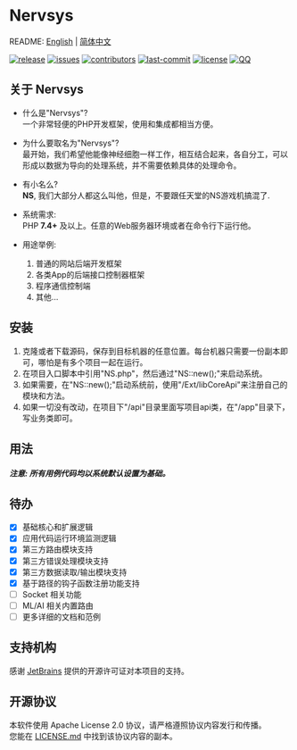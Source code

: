 # Nervsys

README: [English](README.md) | [简体中文](README_zh-CN.md)


[![release](https://img.shields.io/badge/release-8.0.0-blue?style=flat-square)](https://github.com/Jerry-Shaw/NervSys/releases)
[![issues](https://img.shields.io/github/issues/Jerry-Shaw/NervSys?style=flat-square)](https://github.com/Jerry-Shaw/NervSys/issues)
[![contributors](https://img.shields.io/github/contributors/Jerry-Shaw/NervSys?style=flat-square)](https://github.com/Jerry-Shaw/NervSys/graphs/contributors)
[![last-commit](https://img.shields.io/github/last-commit/Jerry-Shaw/NervSys?style=flat-square)](https://github.com/Jerry-Shaw/NervSys/commits/master)
[![license](https://img.shields.io/github/license/Jerry-Shaw/NervSys?style=flat-square)](https://github.com/Jerry-Shaw/NervSys/blob/master/LICENSE.md)
[![QQ](https://img.shields.io/badge/QQ交流群-191879883-lightgrey?style=social)](https://qm.qq.com/cgi-bin/qm/qr?k=FJimjw1l5qKXGdDVSmyoq2-PTQ2ZTqBy&jump_from=github)  

## 关于 Nervsys

* 什么是"Nervsys"?  
一个非常轻便的PHP开发框架，使用和集成都相当方便。  

* 为什么要取名为"Nervsys"?  
最开始，我们希望他能像神经细胞一样工作，相互结合起来，各自分工，可以形成以数据为导向的处理系统，并不需要依赖具体的处理命令。

* 有小名么?  
**NS**, 我们大部分人都这么叫他，但是，不要跟任天堂的NS游戏机搞混了.  

* 系统需求:  
PHP **7.4+** 及以上。任意的Web服务器环境或者在命令行下运行他。  

* 用途举例:  
    1. 普通的网站后端开发框架
    2. 各类App的后端接口控制器框架
    3. 程序通信控制端
    4. 其他...

## 安装

1. 克隆或者下载源码，保存到目标机器的任意位置。每台机器只需要一份副本即可，哪怕是有多个项目一起在运行。
2. 在项目入口脚本中引用"NS.php"，然后通过"NS::new();"来启动系统。
3. 如果需要，在"NS::new();"启动系统前，使用"/Ext/libCoreApi"来注册自己的模块和方法。
4. 如果一切没有改动，在项目下"/api"目录里面写项目api类，在"/app"目录下，写业务类即可。

## 用法

##### 注意: 所有用例代码均以系统默认设置为基础。












## 待办
- [x] 基础核心和扩展逻辑
- [x] 应用代码运行环境监测逻辑
- [x] 第三方路由模块支持
- [x] 第三方错误处理模块支持
- [x] 第三方数据读取/输出模块支持
- [x] 基于路径的钩子函数注册功能支持
- [ ] Socket 相关功能
- [ ] ML/AI 相关内置路由
- [ ] 更多详细的文档和范例

## 支持机构

感谢 [JetBrains](https://www.jetbrains.com/?from=Nervsys) 提供的开源许可证对本项目的支持。  

## 开源协议

本软件使用 Apache License 2.0 协议，请严格遵照协议内容发行和传播。  
您能在 [LICENSE.md](https://github.com/Jerry-Shaw/NervSys/blob/master/LICENSE.md) 中找到该协议内容的副本。